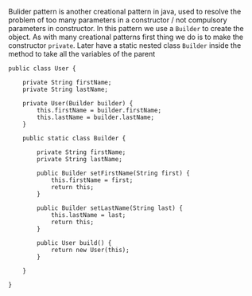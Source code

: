 Bulider pattern is another creational pattern in java, used to resolve the problem of too many parameters in a constructor / not compulsory parameters in constructor. In this pattern we use a ``Builder`` to create the object. As with many creational patterns first thing we do is to make the constructor ``private``. Later have a static nested class ``Builder`` inside the method to take all the variables of the parent


	public class User {

		private String firstName;
		private String lastName;
		
		private User(Builder builder) {
			this.firstName = builder.firstName;
			this.lastName = builder.lastName;
		}

		public static class Builder {

			private String firstName;
			private String lastName;

			public Builder setFirstName(String first) {
				this.firstName = first;
				return this;
			}

			public Builder setLastName(String last) {
				this.lastName = last;
				return this;
			}

			public User build() {
				return new User(this);
			}

		}

	}
